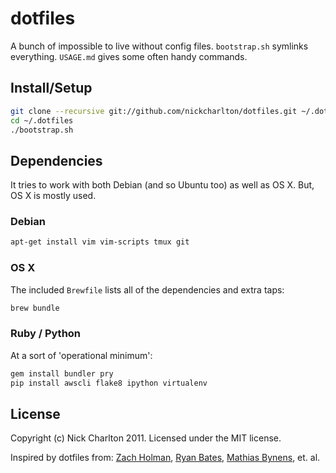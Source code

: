 # dotfiles

A bunch of impossible to live without config files. `bootstrap.sh` symlinks 
everything. `USAGE.md` gives some often handy commands.

## Install/Setup

```bash
git clone --recursive git://github.com/nickcharlton/dotfiles.git ~/.dotfiles
cd ~/.dotfiles
./bootstrap.sh
```

## Dependencies

It tries to work with both Debian (and so Ubuntu too) as well as OS X. But, OS X is
mostly used.

### Debian

```bash
apt-get install vim vim-scripts tmux git
```

### OS X

The included `Brewfile` lists all of the dependencies and extra taps:

```bash
brew bundle
```

### Ruby / Python

At a sort of 'operational minimum':

```bash
gem install bundler pry
pip install awscli flake8 ipython virtualenv
```

## License

Copyright (c) Nick Charlton 2011. Licensed under the MIT license.

Inspired by dotfiles from: [Zach Holman](https://github.com/holman/dotfiles), [Ryan Bates](https://github.com/ryanb/dotfiles), [Mathias Bynens](https://github.com/mathiasbynens/dotfiles), et. al.


